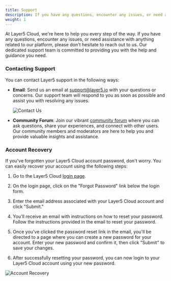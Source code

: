 ```yaml
---
title: Support
description: If you have any questions, encounter any issues, or need assistance with anything related to our platform, please don't hesitate to reach out to us.
weight: 1
---
```


At Layer5 Cloud, we're here to help you every step of the way. If you have any questions, encounter any issues, or need assistance with anything related to our platform, please don't hesitate to reach out to us. Our dedicated support team is committed to providing you with the help and guidance you need.

### Contacting Support

You can contact Layer5 support in the following ways:

- **Email**: Send us an email at [support@layer5.io](mailto:support@layer5.io) with your questions or concerns. Our support team will respond to you as soon as possible and assist you with resolving any issues.

  ![Contact Us](/cloud/getting-started/images/Slide39.svg)

- **Community Forum**: Join our vibrant [community forum](https://discuss.layer5.io/) where you can ask questions, share your experiences, and connect with other users. Our community members and moderators are here to help you and provide valuable insights and assistance.

### Account Recovery

If you've forgotten your Layer5 Cloud account password, don't worry. You can easily recover your account using the following steps:

1. Go to the Layer5 Cloud [login page](https://meshery.layer5.io/login).

2. On the login page, click on the "Forgot Password" link below the login form.

3. Enter the email address associated with your Layer5 Cloud account and click "Submit."

4. You'll receive an email with instructions on how to reset your password. Follow the instructions provided in the email to reset your password.

5. Once you've clicked the password reset link in the email, you'll be directed to a page where you can create a new password for your account. Enter your new password and confirm it, then click "Submit" to save your changes.

6. After successfully resetting your password, you can now login to your Layer5 Cloud account using your new password.

![Account Recovery](/cloud/getting-started/images/Slide49.svg)

